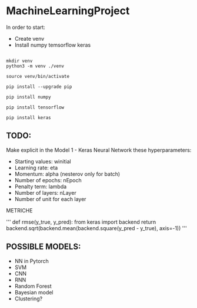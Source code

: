 # MachineLearningProject

In order to start: 
 
- Create venv 
- Install numpy temsorflow keras

```

mkdir venv
python3 -m venv ./venv

source venv/bin/activate

pip install --upgrade pip

pip install numpy

pip install tensorflow

pip install keras

```

## TODO: 

Make explicit in the Model 1 - Keras Neural Network these hyperparameters: 
 
- Starting values: winitial
- Learning rate: eta
- Momentum: alpha (nesterov only for batch)
- Number of epochs: nEpoch
- Penalty term: lambda
- Number of layers: nLayer
- Number of unit for each layer

METRICHE

'''
def rmse(y_true, y_pred):
    from keras import backend
    return backend.sqrt(backend.mean(backend.square(y_pred - y_true), axis=-1))
'''


## POSSIBLE MODELS:

- NN in Pytorch
- SVM
- CNN
- RNN
- Random Forest
- Bayesian model
- Clustering?



